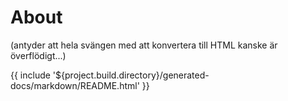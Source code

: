 # About 

(antyder att hela svängen med att konvertera till HTML kanske är överflödigt...)

{{ include '${project.build.directory}/generated-docs/markdown/README.html' }}
